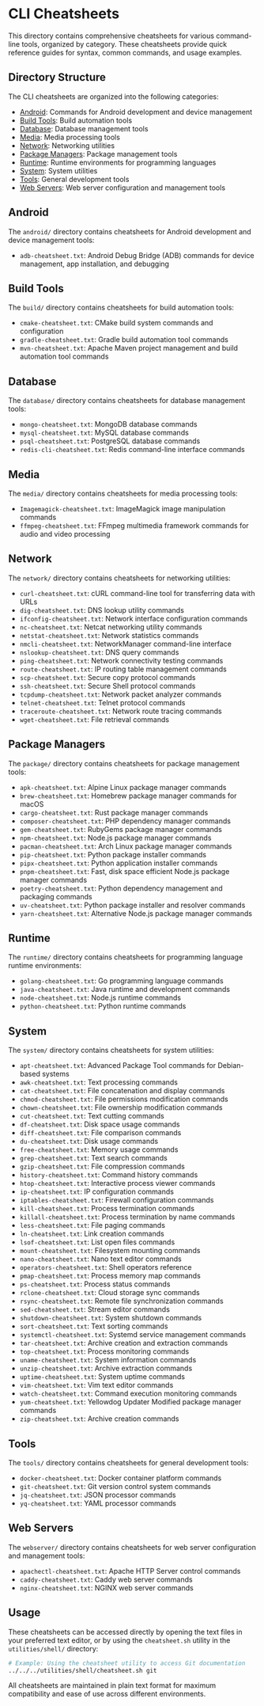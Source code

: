 # CLI Cheatsheets

This directory contains comprehensive cheatsheets for various command-line tools, organized by category. These cheatsheets provide quick reference guides for syntax, common commands, and usage examples.

## Directory Structure

The CLI cheatsheets are organized into the following categories:

- [Android](#android): Commands for Android development and device management
- [Build Tools](#build-tools): Build automation tools
- [Database](#database): Database management tools
- [Media](#media): Media processing tools
- [Network](#network): Networking utilities
- [Package Managers](#package-managers): Package management tools
- [Runtime](#runtime): Runtime environments for programming languages
- [System](#system): System utilities
- [Tools](#tools): General development tools
- [Web Servers](#webserver): Web server configuration and management tools

## Android

The `android/` directory contains cheatsheets for Android development and device management tools:

- `adb-cheatsheet.txt`: Android Debug Bridge (ADB) commands for device management, app installation, and debugging

## Build Tools

The `build/` directory contains cheatsheets for build automation tools:

- `cmake-cheatsheet.txt`: CMake build system commands and configuration
- `gradle-cheatsheet.txt`: Gradle build automation tool commands
- `mvn-cheatsheet.txt`: Apache Maven project management and build automation tool commands

## Database

The `database/` directory contains cheatsheets for database management tools:

- `mongo-cheatsheet.txt`: MongoDB database commands
- `mysql-cheatsheet.txt`: MySQL database commands
- `psql-cheatsheet.txt`: PostgreSQL database commands
- `redis-cli-cheatsheet.txt`: Redis command-line interface commands

## Media

The `media/` directory contains cheatsheets for media processing tools:

- `Imagemagick-cheatsheet.txt`: ImageMagick image manipulation commands
- `ffmpeg-cheatsheet.txt`: FFmpeg multimedia framework commands for audio and video processing

## Network

The `network/` directory contains cheatsheets for networking utilities:

- `curl-cheatsheet.txt`: cURL command-line tool for transferring data with URLs
- `dig-cheatsheet.txt`: DNS lookup utility commands
- `ifconfig-cheatsheet.txt`: Network interface configuration commands
- `nc-cheatsheet.txt`: Netcat networking utility commands
- `netstat-cheatsheet.txt`: Network statistics commands
- `nmcli-cheatsheet.txt`: NetworkManager command-line interface
- `nslookup-cheatsheet.txt`: DNS query commands
- `ping-cheatsheet.txt`: Network connectivity testing commands
- `route-cheatsheet.txt`: IP routing table management commands
- `scp-cheatsheet.txt`: Secure copy protocol commands
- `ssh-cheatsheet.txt`: Secure Shell protocol commands
- `tcpdump-cheatsheet.txt`: Network packet analyzer commands
- `telnet-cheatsheet.txt`: Telnet protocol commands
- `traceroute-cheatsheet.txt`: Network route tracing commands
- `wget-cheatsheet.txt`: File retrieval commands

## Package Managers

The `package/` directory contains cheatsheets for package management tools:

- `apk-cheatsheet.txt`: Alpine Linux package manager commands
- `brew-cheatsheet.txt`: Homebrew package manager commands for macOS
- `cargo-cheatsheet.txt`: Rust package manager commands
- `composer-cheatsheet.txt`: PHP dependency manager commands
- `gem-cheatsheet.txt`: RubyGems package manager commands
- `npm-cheatsheet.txt`: Node.js package manager commands
- `pacman-cheatsheet.txt`: Arch Linux package manager commands
- `pip-cheatsheet.txt`: Python package installer commands
- `pipx-cheatsheet.txt`: Python application installer commands
- `pnpm-cheatsheet.txt`: Fast, disk space efficient Node.js package manager commands
- `poetry-cheatsheet.txt`: Python dependency management and packaging commands
- `uv-cheatsheet.txt`: Python package installer and resolver commands
- `yarn-cheatsheet.txt`: Alternative Node.js package manager commands

## Runtime

The `runtime/` directory contains cheatsheets for programming language runtime environments:

- `golang-cheatsheet.txt`: Go programming language commands
- `java-cheatsheet.txt`: Java runtime and development commands
- `node-cheatsheet.txt`: Node.js runtime commands
- `python-cheatsheet.txt`: Python runtime commands

## System

The `system/` directory contains cheatsheets for system utilities:

- `apt-cheatsheet.txt`: Advanced Package Tool commands for Debian-based systems
- `awk-cheatsheet.txt`: Text processing commands
- `cat-cheatsheet.txt`: File concatenation and display commands
- `chmod-cheatsheet.txt`: File permissions modification commands
- `chown-cheatsheet.txt`: File ownership modification commands
- `cut-cheatsheet.txt`: Text cutting commands
- `df-cheatsheet.txt`: Disk space usage commands
- `diff-cheatsheet.txt`: File comparison commands
- `du-cheatsheet.txt`: Disk usage commands
- `free-cheatsheet.txt`: Memory usage commands
- `grep-cheatsheet.txt`: Text search commands
- `gzip-cheatsheet.txt`: File compression commands
- `history-cheatsheet.txt`: Command history commands
- `htop-cheatsheet.txt`: Interactive process viewer commands
- `ip-cheatsheet.txt`: IP configuration commands
- `iptables-cheatsheet.txt`: Firewall configuration commands
- `kill-cheatsheet.txt`: Process termination commands
- `killall-cheatsheet.txt`: Process termination by name commands
- `less-cheatsheet.txt`: File paging commands
- `ln-cheatsheet.txt`: Link creation commands
- `lsof-cheatsheet.txt`: List open files commands
- `mount-cheatsheet.txt`: Filesystem mounting commands
- `nano-cheatsheet.txt`: Nano text editor commands
- `operators-cheatsheet.txt`: Shell operators reference
- `pmap-cheatsheet.txt`: Process memory map commands
- `ps-cheatsheet.txt`: Process status commands
- `rclone-cheatsheet.txt`: Cloud storage sync commands
- `rsync-cheatsheet.txt`: Remote file synchronization commands
- `sed-cheatsheet.txt`: Stream editor commands
- `shutdown-cheatsheet.txt`: System shutdown commands
- `sort-cheatsheet.txt`: Text sorting commands
- `systemctl-cheatsheet.txt`: Systemd service management commands
- `tar-cheatsheet.txt`: Archive creation and extraction commands
- `top-cheatsheet.txt`: Process monitoring commands
- `uname-cheatsheet.txt`: System information commands
- `unzip-cheatsheet.txt`: Archive extraction commands
- `uptime-cheatsheet.txt`: System uptime commands
- `vim-cheatsheet.txt`: Vim text editor commands
- `watch-cheatsheet.txt`: Command execution monitoring commands
- `yum-cheatsheet.txt`: Yellowdog Updater Modified package manager commands
- `zip-cheatsheet.txt`: Archive creation commands

## Tools

The `tools/` directory contains cheatsheets for general development tools:

- `docker-cheatsheet.txt`: Docker container platform commands
- `git-cheatsheet.txt`: Git version control system commands
- `jq-cheatsheet.txt`: JSON processor commands
- `yq-cheatsheet.txt`: YAML processor commands

## Web Servers

The `webserver/` directory contains cheatsheets for web server configuration and management tools:

- `apachectl-cheatsheet.txt`: Apache HTTP Server control commands
- `caddy-cheatsheet.txt`: Caddy web server commands
- `nginx-cheatsheet.txt`: NGINX web server commands

## Usage

These cheatsheets can be accessed directly by opening the text files in your preferred text editor, or by using the `cheatsheet.sh` utility in the `utilities/shell/` directory:

```bash
# Example: Using the cheatsheet utility to access Git documentation
../../../utilities/shell/cheatsheet.sh git
```

All cheatsheets are maintained in plain text format for maximum compatibility and ease of use across different environments.